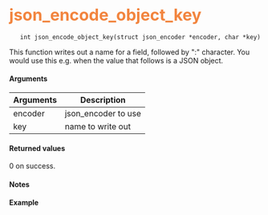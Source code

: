 ## <font color="#F2853F" style="font-size:24pt"> json_encode_object_key </font>

```no-highlight
   int json_encode_object_key(struct json_encoder *encoder, char *key)
```

This function writes out a name for a field, followed by ":" character. You would use this e.g. when the value that follows is a JSON object.

#### Arguments

| Arguments | Description |
|-----------|-------------|
| encoder |  json_encoder to use  |
| key | name to write out |


#### Returned values

0 on success.

#### Notes

#### Example

